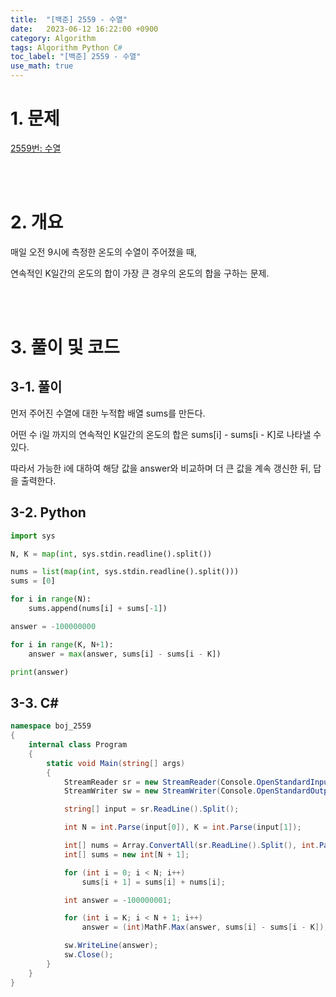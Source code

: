 ```yaml
---
title:  "[백준] 2559 - 수열"
date:   2023-06-12 16:22:00 +0900
category: Algorithm
tags: Algorithm Python C#
toc_label: "[백준] 2559 - 수열"
use_math: true
---
```


# 1. 문제
[2559번: 수열](https://www.acmicpc.net/problem/2559)


<br/>
<br/>

# 2. 개요
매일 오전 9시에 측정한 온도의 수열이 주어졌을 때,

연속적인 K일간의 온도의 합이 가장 큰 경우의 온도의 합을 구하는 문제.


<br/>
<br/>

# 3. 풀이 및 코드
## 3-1. 풀이
먼저 주어진 수열에 대한 누적합 배열 sums를 만든다.

어떤 수 i일 까지의 연속적인 K일간의 온도의 합은 sums[i] - sums[i - K]로 나타낼 수 있다.

따라서 가능한 i에 대하여 해당 값을 answer와 비교하며 더 큰 값을 계속 갱신한 뒤, 답을 출력한다.

## 3-2. Python

```python
import sys

N, K = map(int, sys.stdin.readline().split())

nums = list(map(int, sys.stdin.readline().split()))
sums = [0]

for i in range(N):
    sums.append(nums[i] + sums[-1])

answer = -100000000

for i in range(K, N+1):
    answer = max(answer, sums[i] - sums[i - K])

print(answer)
```

## 3-3. C#

```csharp
namespace boj_2559
{
    internal class Program
    {
        static void Main(string[] args)
        {
            StreamReader sr = new StreamReader(Console.OpenStandardInput());
            StreamWriter sw = new StreamWriter(Console.OpenStandardOutput());

            string[] input = sr.ReadLine().Split();

            int N = int.Parse(input[0]), K = int.Parse(input[1]);

            int[] nums = Array.ConvertAll(sr.ReadLine().Split(), int.Parse);
            int[] sums = new int[N + 1];

            for (int i = 0; i < N; i++)
                sums[i + 1] = sums[i] + nums[i];

            int answer = -100000001;

            for (int i = K; i < N + 1; i++)
                answer = (int)MathF.Max(answer, sums[i] - sums[i - K]);

            sw.WriteLine(answer);
            sw.Close();
        }
    }
}
```
